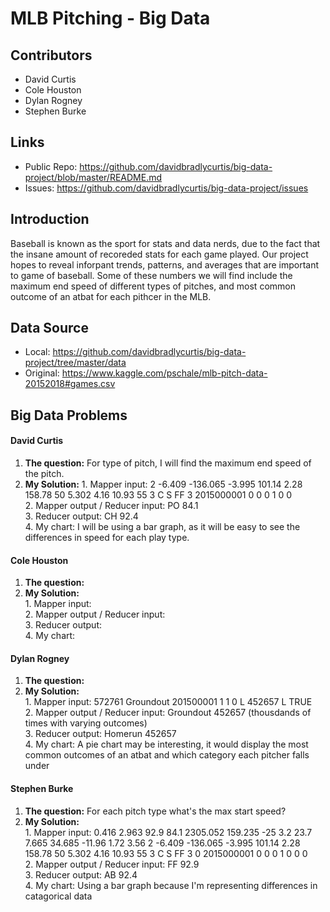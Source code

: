 # MLB Pitching - Big Data

## Contributors 
* David Curtis
* Cole Houston
* Dylan Rogney
* Stephen Burke

## Links
* Public Repo: https://github.com/davidbradlycurtis/big-data-project/blob/master/README.md
* Issues: https://github.com/davidbradlycurtis/big-data-project/issues
## Introduction
Baseball is known as the sport for stats and data nerds, due to the fact that the insane amount of recoreded stats for each game played. Our project hopes to reveal inforpant trends, patterns, and averages that are important to game of baseball. Some of these numbers we will find include the maximum end speed of different types of pitches, and most common outcome of an atbat for each pithcer in the MLB.
## Data Source
* Local: https://github.com/davidbradlycurtis/big-data-project/tree/master/data
* Original: https://www.kaggle.com/pschale/mlb-pitch-data-20152018#games.csv


## Big Data Problems

#### David Curtis
  1. **The question:** For type of pitch, I will find the maximum end speed of the pitch.
  2. **My Solution:** 
    1. Mapper input:  2	-6.409	-136.065	-3.995	101.14	2.28	158.78	50	5.302	4.16	10.93	55	3	C	S	FF	3	2015000001	0	0	0	1	0	0  
    2. Mapper output / Reducer input:  PO 84.1  
    3. Reducer output:  CH	92.4  
    4. My chart: I will be using a bar graph, as it will be easy to see the differences in speed for each play type.
#### Cole Houston
  1. **The question:**  
  2. **My Solution:**  
    1. Mapper input:   
    2. Mapper output / Reducer input:  
    3. Reducer output:   
    4. My chart:  
#### Dylan Rogney
  1. **The question:**  
  2. **My Solution:**  
    1. Mapper input:   572761	Groundout	201500001	1	1	0	L	452657	L	TRUE  
    2. Mapper output / Reducer input:  Groundout 452657 (thousdands of times with varying outcomes)  
    3. Reducer output:   Homerun 452657  
    4. My chart:  A pie chart may be interesting, it would display the most common outcomes of an atbat and which category each pitcher falls under  
#### Stephen Burke
  1. **The question:**  For each pitch type what's the max start speed?
  2. **My Solution:**  
    1. Mapper input:   0.416	2.963	92.9	84.1	2305.052	159.235	-25	3.2	23.7	7.665	34.685	-11.96	1.72	3.56	2	-6.409	-136.065	-3.995	101.14	2.28	158.78	50	5.302	4.16	10.93	55	3	C	S	FF	3	0	2015000001	0	0	0	1	0	0	0  
    2. Mapper output / Reducer input:  FF	92.9  
    3. Reducer output: AB	92.4  
    4. My chart:  Using a bar graph because I'm representing differences in catagorical data  
